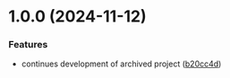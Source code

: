 # 1.0.0 (2024-11-12)


### Features

* continues development of archived project ([b20cc4d](https://github.com/maasolutions/laravel-kdrive/commit/b20cc4da7917970a4854b2dbf0d52782eedcb912))
